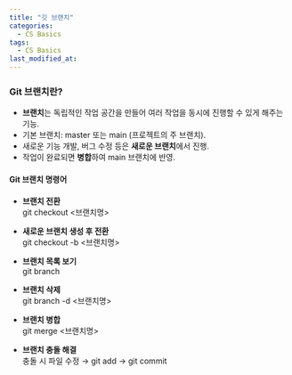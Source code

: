 ```yaml
---
title: "깃 브랜치"
categories:
  - CS Basics
tags:
  - CS Basics
last_modified_at: 
---
```


### Git 브랜치란?
- **브랜치**는 독립적인 작업 공간을 만들어 여러 작업을 동시에 진행할 수 있게 해주는 기능.
- 기본 브랜치: master 또는 main (프로젝트의 주 브랜치).
- 새로운 기능 개발, 버그 수정 등은 **새로운 브랜치**에서 진행.
- 작업이 완료되면 **병합**하여 main 브랜치에 반영.

#### Git 브랜치 명령어

- **브랜치 전환**  
  git checkout <브랜치명>

- **새로운 브랜치 생성 후 전환**  
  git checkout -b <브랜치명>

- **브랜치 목록 보기**  
  git branch

- **브랜치 삭제**  
  git branch -d <브랜치명>

- **브랜치 병합**  
  git merge <브랜치명>

- **브랜치 충돌 해결**  
  충돌 시 파일 수정 → git add → git commit

